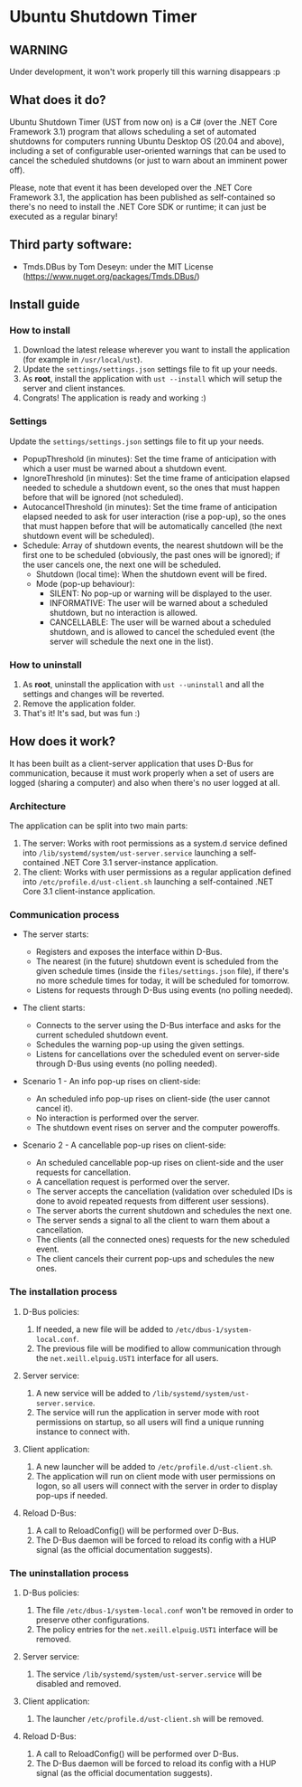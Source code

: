 # Ubuntu Shutdown Timer

## WARNING
Under development, it won't work properly till this warning disappears :p

## What does it do?
Ubuntu Shutdown Timer (UST from now on) is a C# (over the .NET Core Framework 3.1) program that allows scheduling a set of automated shutdowns for computers running Ubuntu Desktop OS (20.04 and above), including a set of configurable user-oriented warnings that can be used to cancel the scheduled shutdowns (or just to warn about an imminent power off).

Please, note that event it has been developed over the .NET Core Framework 3.1, the application has been published as self-contained so there's no need to install the .NET Core SDK or runtime; it can just be executed as a regular binary!

## Third party software:
* Tmds.DBus by Tom Deseyn: under the MIT License (https://www.nuget.org/packages/Tmds.DBus/)

## Install guide
### How to install
1. Download the latest release wherever you want to install the application (for example in `/usr/local/ust`).
2. Update the `settings/settings.json` settings file to fit up your needs.
3. As **root**, install the application with `ust --install` which will setup the server and client instances.
4. Congrats! The application is ready and working :)

### Settings
Update the `settings/settings.json` settings file to fit up your needs.

- PopupThreshold (in minutes): Set the time frame of anticipation with which a user must be warned about a shutdown event.
- IgnoreThreshold (in minutes): Set the time frame of anticipation elapsed needed to schedule a shutdown event, so the ones that must happen before that will be ignored (not scheduled).
- AutocancelThreshold (in minutes): Set the time frame of anticipation elapsed needed to ask for user interaction (rise a pop-up), so the ones that must happen before that will be automatically cancelled (the next shutdown event will be scheduled).
- Schedule: Array of shutdown events, the nearest shutdown will be the first one to be scheduled (obviously, the past ones will be ignored); if the user cancels one, the next one will be scheduled.
    - Shutdown (local time): When the shutdown event will be fired.
    - Mode (pop-up behaviour):
        - SILENT: No pop-up or warning will be displayed to the user.
        - INFORMATIVE: The user will be warned about a scheduled shutdown, but no interaction is allowed.
        - CANCELLABLE: The user will be warned about a scheduled shutdown, and is allowed to cancel the scheduled event (the server will schedule the next one in the list).
        
### How to uninstall
1. As **root**, uninstall the application with `ust --uninstall` and all the settings and changes will be reverted.
2. Remove the application folder.
3. That's it! It's sad, but was fun :)

## How does it work?
It has been built as a client-server application that uses D-Bus for communication, because it must work properly when a set of users are logged (sharing a computer) and also when there's no user logged at all. 

### Architecture
The application can be split into two main parts:
1. The server: Works with root permissions as a system.d service defined into `/lib/systemd/system/ust-server.service` launching a self-contained .NET Core 3.1 server-instance application.
2. The client: Works with user permissions as a regular application defined into `/etc/profile.d/ust-client.sh` launching a self-contained .NET Core 3.1 client-instance application.

### Communication process
- The server starts:
    - Registers and exposes the interface within D-Bus.    
    - The nearest (in the future) shutdown event is scheduled from the given schedule times (inside the `files/settings.json` file), if there's no more schedule times for today, it will be scheduled for tomorrow.
    - Listens for requests through D-Bus using events (no polling needed).

- The client starts:
    - Connects to the server using the D-Bus interface and asks for the current scheduled shutdown event.
    - Schedules the warning pop-up using the given settings.
    - Listens for cancellations over the scheduled event on server-side through D-Bus using events (no polling needed).

- Scenario 1 - An info pop-up rises on client-side:
    - An scheduled info pop-up rises on client-side (the user cannot cancel it).
    - No interaction is performed over the server.
    - The shutdown event rises on server and the computer poweroffs.

- Scenario 2 - A cancellable pop-up rises on client-side:
    - An scheduled cancellable pop-up rises on client-side and the user requests for cancellation.
    - A cancellation request is performed over the server.
    - The server accepts the cancellation (validation over scheduled IDs is done to avoid repeated requests from different user sessions).
    - The server aborts the current shutdown and schedules the next one.
    - The server sends a signal to all the client to warn them about a cancellation.
    - The clients (all the connected ones) requests for the new scheduled event.
    - The client cancels their current pop-ups and schedules the new ones.

### The installation process
1. D-Bus policies: 
    1. If needed, a new file will be added to `/etc/dbus-1/system-local.conf`.
    2. The previous file will be modified to allow communication through the `net.xeill.elpuig.UST1` interface for all users.

2. Server service:
    1. A new service will be added to `/lib/systemd/system/ust-server.service`.
    2. The service will run the application in server mode with root permissions on startup, so all users will find a unique running instance to connect with.

3. Client application:
    1. A new launcher will be added to `/etc/profile.d/ust-client.sh`.
    2. The application will run on client mode with user permissions on logon, so all users will connect with the server in order to display pop-ups if needed.

4. Reload D-Bus:
    1. A call to ReloadConfig() will be performed over D-Bus.
    2. The D-Bus daemon will be forced to reload its config with a HUP signal (as the official documentation suggests).

### The uninstallation process
1. D-Bus policies: 
    1. The file `/etc/dbus-1/system-local.conf` won't be removed in order to preserve other configurations.
    2. The policy entries for the `net.xeill.elpuig.UST1` interface will be removed.

2. Server service:
    1. The service `/lib/systemd/system/ust-server.service` will be disabled and removed.

3. Client application:
    1. The launcher `/etc/profile.d/ust-client.sh` will be removed.

4. Reload D-Bus:
    1. A call to ReloadConfig() will be performed over D-Bus.
    2. The D-Bus daemon will be forced to reload its config with a HUP signal (as the official documentation suggests).
